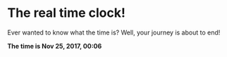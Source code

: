 # The real time clock!

Ever wanted to know what the time is? Well, your journey is about to end!

**The time is Nov 25, 2017, 00:06**